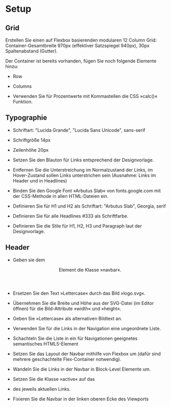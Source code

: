 



# Setup



## Grid

Erstellen Sie einen auf Flexbox basierenden modularen 12 Column Grid:
Container-Gesamtbreite 970px (effektiver Satzspiegel 940px), 30px Spaltenabstand
(Gutter).

Der Container ist bereits vorhanden, fügen Sie noch folgende Elemente hinzu:

* Row

* Columns

* Verwenden Sie für Prozentwerte mit Kommastellen die CSS »calc()« Funktion.



## Typographie

* Schriftart: "Lucida Grande", "Lucida Sans Unicode", sans-serif

* Schriftgröße 14px

* Zeilenhöhe 20px

* Setzen Sie den Blauton für Links entsprechend der Designvorlage.

* Entfernen Sie die Unterstreichung im Normalzustand der Links, im Hover-Zustand
  sollen Links unterstrichen sein (Ausnahme: Links im Header und in Headlines)

* Binden Sie den Google Font »Arbutus Slab« von fonts.google.com mit der
  CSS-Methode in allen HTML-Dateien ein.

* Definieren Sie für H1 und H2 als Schriftart:
  "Arbutus Slab", Georgia, serif

* Definieren Sie für alle Headlines #333 als Schriftfarbe.

* Definieren Sie die Stile für H1, H2, H3 und Paragraph laut der
  Designvorlage.



## Header

* Geben sie dem <header> Element die Klasse »navbar«.

* Ersetzen Sie den Text »Lettercase« durch das Bild »logo.svg«.

* Übernehmen Sie die Breite und Höhe aus der SVG-Datei (im Editor öffnen) für
  die Bild-Attribute »width« und »height«.

* Geben Sie »Lettercase« als alternativen Bildtext an.

* Verwenden Sie für die Links in der Navigation eine ungeordnete Liste.

* Schachteln Sie die Liste in ein für Navigationen geeignetes semantisches
  HTML5-Element

* Setzen Sie das Layout der Navbar mithilfe von Flexbox um (dafür sind mehrere
  geschachtelte Flex-Container notwendig).

* Wandeln Sie die Links in der Navbar in Block-Level Elemente um.

* Setzen Sie die Klasse »active« auf das <li> des jeweils aktuellen Links.

* Fixieren Sie die Navbar in der linken oberen Ecke des Viewports
